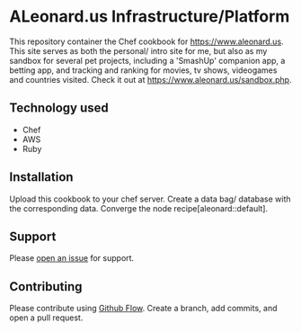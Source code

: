 # ALeonard.us Infrastructure/Platform

This repository container the Chef cookbook for https://www.aleonard.us. This site serves as both the personal/ intro site for me, but also as my sandbox for several pet projects, including a 'SmashUp' companion app, a betting app, and tracking and ranking for movies, tv shows, videogames and countries visited. Check it out at https://www.aleonard.us/sandbox.php.

## Technology used
* Chef
* AWS
* Ruby

## Installation

Upload this cookbook to your chef server. Create a data bag/ database with the corresponding data. Converge the node recipe[aleonard::default].

## Support

Please [open an issue](https://github.com/ALeonard9/www.aleonard.us/issues/new) for support.

## Contributing

Please contribute using [Github Flow](https://guides.github.com/introduction/flow/). Create a branch, add commits, and open a pull request.

